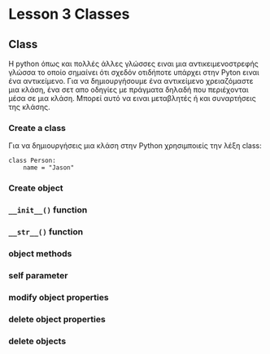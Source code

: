 # Lesson 3 Classes 

## Class 

H python όπως και πολλές άλλες γλώσσες ειναι μια αντικειμενοστρεφής γλώσσα το οποίο σημαίνει ότι σχεδόν οτιδήποτε υπάρχει στην Pyton ειναι ένα αντικείμενο. 
Για να δημιουργήσουμε ένα αντικείμενο χρειαζόμαστε μια κλάση, ένα σετ απο οδηγίες με πράγματα δηλαδή που περιέχονται μέσα σε μια κλάση. 
Μπορεί αυτό να ειναι μεταβλητές ή και συναρτήσεις της κλάσης. 

### Create a class 

Για να δημιουργήσεις μια κλάση στην Python χρησιμποιείς την λέξη class: 

```
class Person: 
    name = "Jason"
```

### Create object 


### `__init__()` function 


### `__str__()` function 

### object methods 


### self parameter 


### modify object properties 

### delete object properties 

### delete objects 

